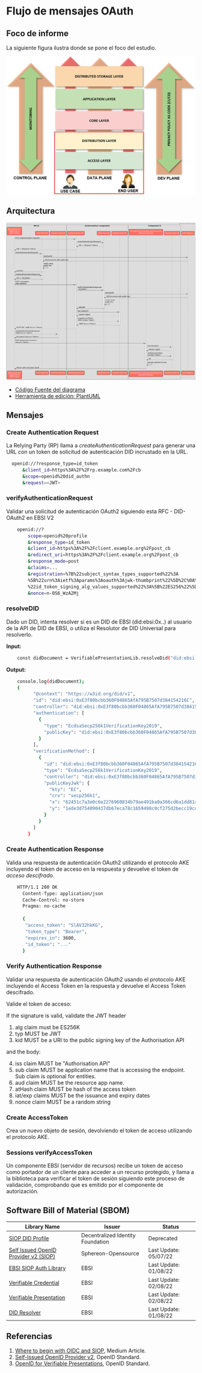 # Flujo de mensajes OAuth

## Foco de informe

La siguiente figura ilustra donde se pone el foco del estudio.

   ![alt text](./img/focus.png "Focus")

## Arquitectura

   ![alt text](./img/did-oidc_siop_v2.png "Focus")

- [Código Fuente del diagrama](./img/DID-OIDC_SIOP_sequence_diagram.txt)
- [Herramienta de edición: PlantUML](https://plantuml.com/)

## Mensajes

### Create Authentication Request

La Relying Party (RP) llama a *createAuthenticationRequest* para generar una URL con un token de solicitud de autenticación DID incrustado en la URL.

```bash
  openid://?response_type=id_token
      &client_id=https%3A%2F%2Frp.example.com%2Fcb
      &scope=openid%20did_authn
      &request=<JWT>
```

### verifyAuthenticationRequest

Validar una solicitud de autenticación OAuth2 siguiendo esta RFC - DID-OAuth2 en EBSI V2

```bash
    openid://?
        scope=openid%20profile
        &response_type=id_token
        &client_id=https%3A%2F%2Fclient.example.org%2Fpost_cb
        &redirect_uri=https%3A%2F%2Fclient.example.org%2Fpost_cb
        &response_mode=post
        &claims=...
        &registration=%7B%22subject_syntax_types_supported%22%3A
        %5B%22urn%3Aietf%3Aparams%3Aoauth%3Ajwk-thumbprint%22%5D%2C%0A%20%20%20%20
        %22id_token_signing_alg_values_supported%22%3A%5B%22ES256%22%5D%7D
        &nonce=n-0S6_WzA2Mj
```

### resolveDID

Dado un DID, intenta resolver si es un DID de EBSI (did:ebsi:0x..) al usuario de la API de DID de EBSI, o utiliza el Resolutor de DID Universal para resolverlo.

**Input:**

```bash
    const didDocument = VerifiablePresentationLib.resolveDid("did:ebsi:0xE3f80bcbb360F04865AfA795B7507d384154216C");
```

**Output:**

```bash
    console.log(didDocument);
    {
          "@context": "https://w3id.org/did/v1",
          "id": "did:ebsi:0xE3f80bcbb360F04865AfA795B7507d384154216C",
          "controller": "did:ebsi:0xE3f80bcbb360F04865AfA795B7507d384154216C",
          "authentication": [
            {
              "type": "EcdsaSecp256k1VerificationKey2019",
              "publicKey": "did:ebsi:0xE3f80bcbb360F04865AfA795B7507d384154216C#key-1"
            }
          ],
          "verificationMethod": [
            {
              "id": "did:ebsi:0xE3f80bcbb360F04865AfA795B7507d384154216C#key-1",
              "type": "EcdsaSecp256k1VerificationKey2019",
              "controller": "did:ebsi:0xE3f80bcbb360F04865AfA795B7507d384154216C",
              "publicKeyJwk": {
                "kty": "EC",
                "crv": "secp256k1",
                "x": "62451c7a3e0c6e2276960834b79ae491ba0a366cd6a1dd814571212ffaeaaf5a",
                "y": "1ede3d754090437db67eca78c1659498c9cf275d2becc19cdc8f1ef76b9d8159"
              }
            }
          ]
        }
```

### Create Authentication Response

Valida una respuesta de autenticación OAuth2 utilizando el protocolo AKE incluyendo el token de acceso en la respuesta y devuelve el token de *acceso descifrado*.

```bash
    HTTP/1.1 200 OK
      Content-Type: application/json
      Cache-Control: no-store
      Pragma: no-cache

      {
       "access_token": "SlAV32hkKG",
       "token_type": "Bearer",
       "expires_in": 3600,
       "id_token": "..."
      }
```

### Verify Authentication Response

Validar una respuesta de autenticación OAuth2 usando el protocolo AKE incluyendo el Access Token en la respuesta y devuelve el Access Token descifrado.

Valide el token de acceso:

If the signature is valid, validate the JWT header 

1. alg claim must be ES256K
2. typ MUST be JWT
3. kid MUST be a URI to the public signing key of the Authorisation API

and the body:

4. iss claim MUST be "Authorisation API"
5. sub claim MUST be application name that is accessing the endpoint. Sub claim is optional for entities.
6. aud claim MUST be the resource app name.
7. atHash claim MUST be hash of the access token
8. iat/exp claims MUST be the issuance and expiry dates
9.  nonce claim MUST be a random string


### Create AccessToken

Crea un nuevo objeto de sesión, devolviendo el token de acceso utilizando el protocolo AKE.


### Sessions verifyAccessToken

Un componente EBSI (servidor de recursos) recibe un token de acceso como portador de un cliente para acceder a un recurso protegido, y llama a la biblioteca para verificar el token de sesión siguiendo este proceso de validación, comprobando que es emitido por el componente de autorización.

## Software Bill of Material (SBOM)

| Library Name          |        Issuer                    |   Status              |
|-----------------------|----------------------------------|-----------------------|
|[SIOP DID Profile](https://github.com/decentralized-identity/did-siop) | Decentralized Identity Foundation | Deprecated            |
|[Self Issued OpenID Provider v2 (SIOP)](https://github.com/Sphereon-Opensource/did-auth-siop)| Sphereon-Opensource| Last Update: 05/07/22 |
|[EBSI SIOP Auth Library](https://www.npmjs.com/package/@cef-ebsi/siop-auth)| EBSI                              | Last Update: 01/08/22 |
|[Verifiable Credential](https://www.npmjs.com/package/@cef-ebsi/verifiable-credential)| EBSI                              | Last Update: 02/08/22 |
|[Verifiable Presentation](https://www.npmjs.com/package/@cef-ebsi/verifiable-presentation)| EBSI                              | Last Update: 02/08/22 |
|[DID Resolver](https://www.npmjs.com/package/@cef-ebsi/ebsi-did-resolver)           | EBSI                              | Last Update: 01/08/22 |

## Referencias

1. [Where to begin with OIDC and SIOP](https://medium.com/decentralized-identity/where-to-begin-with-oidc-and-siop-7dd186c89796), Medium Article.
2. [Self-Issued OpenID Provider v2](https://openid.net/specs/openid-connect-self-issued-v2-1_0.html), OpenID Standard.
3. [OpenID for Verifiable Presentations](https://openid.net/specs/openid-4-verifiable-presentations-1_0.html), OpenID Standard.